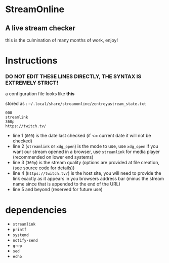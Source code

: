 ﻿# StreamOnline
## A live stream checker

this is the culmination of many months of work, enjoy!


# Instructions
### DO NOT EDIT THESE LINES DIRECTLY, THE SYNTAX IS EXTREMELY STRICT!
a configuration file looks like **this**

stored as : `~/.local/share/streamonline/zentreyastream_state.txt`
```
000
streamlink
360p
https://twitch.tv/
```
* line 1 (`000`) is the date last checked (if <= current date it will not be checked)
* line 2 (`streamlink` or `xdg_open`) is the mode to use, use `xdg_open` if you want our stream opened in a browser, use `streamlink` for media player (recommended on lower end systems)
* line 3 (`360p`) is the stream quality (options are provided at file creation, (see source code for details))
* line 4 (`https://twitch.tv/`) is the host site, you will need to provide the link exactly as it appears in you browsers address bar (minus the stream name since that is appended to the end of the URL)
* line 5 and beyond (reserved for future use)


# dependencies
* `streamlink`
* `printf`
* `systemd`
* `notify-send`
* `grep`
* `sed`
* `echo`